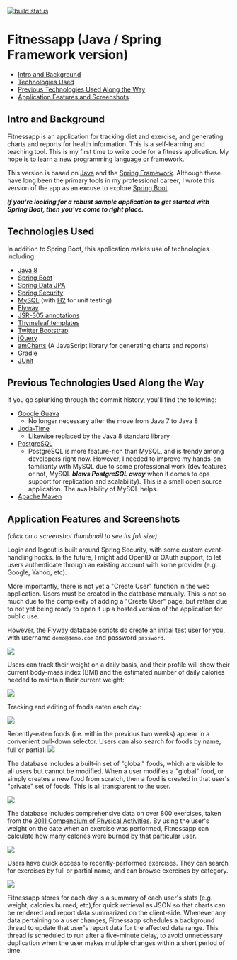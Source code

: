 [![build status](https://gitlab.com/valzya/Fitnessapp-spring/badges/master/build.svg)](https://gitlab.com/valzya/Fitnessapp-spring/commits/master)

# Fitnessapp (Java / Spring Framework version)

* [Intro and Background](#intro-and-background)
* [Technologies Used](#technologies-used)
* [Previous Technologies Used Along the Way](#previous-technologies-used-along-the-way)
* [Application Features and Screenshots](#application-features-and-screenshots)

## Intro and Background

Fitnessapp is an application for tracking diet and exercise, and generating charts
and reports for health information. This is a self-learning and teaching tool.  This is my first time to write code for a fitness application. My hope is to learn a new programming language or framework.

This version is based on [Java](http://www.oracle.com/technetwork/java/index.html) and
the [Spring Framework](http://spring.io/).  Although these have long been the primary
tools in my professional career, I wrote this version of the app as an excuse to
explore [Spring Boot](http://projects.spring.io/spring-boot/).  

***If you're looking for a robust sample application to get started with Spring Boot, then
you've come to right place.***

## Technologies Used 

In addition to Spring Boot, this application makes use of technologies including:

* [Java 8](http://www.oracle.com/technetwork/java/index.html)
* [Spring Boot](http://projects.spring.io/spring-boot/)
* [Spring Data JPA](http://projects.spring.io/spring-data-jpa/)
* [Spring Security](http://projects.spring.io/spring-security/)
* [MySQL](http://dev.mysql.com/) (with [H2](http://www.h2database.com/html/main.html) for unit testing)
* [Flyway](https://flywaydb.org/)
* [JSR-305 annotations](http://findbugs.sourceforge.net/)
* [Thymeleaf templates](http://www.thymeleaf.org/)
* [Twitter Bootstrap](http://getbootstrap.com/)
* [jQuery](http://jquery.com/)
* [amCharts](http://amcharts.com) (A JavaScript library for generating charts and reports)
* [Gradle](http://gradle.org/)
* [JUnit](http://junit.org/)

## Previous Technologies Used Along the Way

If you go splunking through the commit history, you'll find the following:

* [Google Guava](https://code.google.com/p/guava-libraries/)
  * No longer necessary after the move from Java 7 to Java 8
* [Joda-Time](http://www.joda.org/joda-time/)
  * Likewise replaced by the Java 8 standard library
* [PostgreSQL](http://www.postgresql.org/)
  * PostgreSQL is more feature-rich than MySQL, and is trendy among developers
  right now.  However, I needed to improve my hands-on familiarity with MySQL due to
  some professional work (dev features or not, MySQL ***blows PostgreSQL away*** when
  it comes to ops support for replication and scalability). This is a small
  open source application. The availability of MySQL helps.
* [Apache Maven](http://maven.apache.org/)

## Application Features and Screenshots

*(click on a screenshot thumbnail to see its full size)*

Login and logout is built around Spring Security, with some custom event-handling
hooks. In the future, I might add OpenID or OAuth support, to let users authenticate
through an existing account with some provider (e.g. Google, Yahoo, etc).

More importantly, there is not yet a "Create User" function in the web application.  Users
must be created in the database manually.  This is not so much due to the complexity
of adding a "Create User" page, but rather due to not yet being ready to open it up
a hosted version of the application for public use.

However, the Flyway database scripts do create an initial test user for you, with username
`demo@demo.com` and password `password`.

<a href="https://github.com/vb/Fitnessapp-spring/raw/screenshots/screenshots/login.png"><img src="https://github.com/vb/Fitnessapp-spring/raw/screenshots/screenshots/login-thumbnail.png"/></a>

Users can track their weight on a daily basis, and their profile will show their current
body-mass index (BMI) and the estimated number of daily calories needed to maintain
their current weight:

<a href="https://github.com/vb/Fitnessapp-spring/raw/screenshots/screenshots/profile.png"><img src="https://github.com/vb/Fitnessapp-spring/raw/screenshots/screenshots/profile-thumbnail.png"/></a>

Tracking and editing of foods eaten each day:

<a href="https://github.com/vb/Fitnessapp-spring/raw/screenshots/screenshots/food-eaten.png"><img src="https://github.com/vb/Fitnessapp-spring/raw/screenshots/screenshots/food-eaten-thumbnail.png"/></a>

Recently-eaten foods (i.e. within the previous two weeks) appear in a convenient
pull-down selector.  Users can also search for foods by name, full or partial:
<a href="https://github.com/vb/Fitnessapp-spring/raw/screenshots/screenshots/food-search.png"><img src="https://github.com/vb/Fitnessapp-spring/raw/screenshots/screenshots/food-search-thumbnail.png"/></a>

The database includes a built-in set of "global" foods, which are visible to all users
but cannot be modified.  When a user modifies a "global" food, or simply creates a new
food from scratch, then a food is created in that user's "private" set of foods.  This
is all transparent to the user.

<a href="https://github.com/vb/Fitnessapp-spring/raw/screenshots/screenshots/food-create.png"><img src="https://github.com/vb/Fitnessapp-spring/raw/screenshots/screenshots/food-create-thumbnail.png"/></a>

The database includes comprehensive data on over 800 exercises, taken from the 
[2011 Compendium of Physical Activities](https://sites.google.com/site/compendiumofphysicalactivities/).  By using the 
user's weight on the date when an exercise was performed, Fitnessapp can calculate
how many calories were burned by that particular user.

<a href="https://github.com/vb/Fitnessapp-spring/raw/screenshots/screenshots/exercise-performed.png"><img src="https://github.com/vb/Fitnessapp-spring/raw/screenshots/screenshots/exercise-performed-thumbnail.png"/></a>

Users have  quick access to recently-performed exercises. They can search for exercises by full or partial name, and can browse exercises by category.

<a href="https://github.com/vb/Fitnessapp-spring/raw/screenshots/screenshots/exercise-search.png"><img src="https://github.com/vb/Fitnessapp-spring/raw/screenshots/screenshots/exercise-search-thumbnail.png"/></a>

Fitnessapp stores for each day is a summary of each user's stats (e.g. weight, calories
burned, etc),for quick retrieval as JSON so that charts can be rendered and report
data summarized on the client-side. Whenever any data pertaining to a user changes,
Fitnessapp schedules a background thread to update that user's report data for the
affected data range. This thread is scheduled to run after a five-minute delay, to
avoid unnecessary duplication when the user makes multiple changes within a short period
of time.

